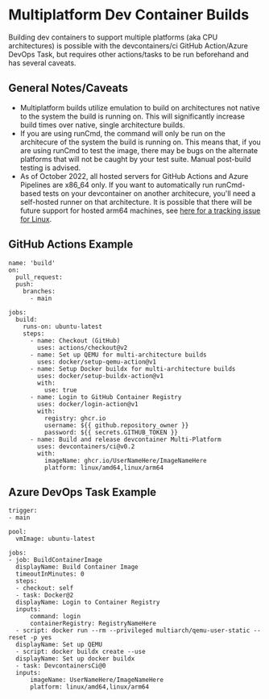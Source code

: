 # Multiplatform Dev Container Builds

Building dev containers to support multiple platforms (aka CPU architectures) is possible with the devcontainers/ci GitHub Action/Azure DevOps Task, but requires other actions/tasks to be run beforehand and has several caveats.

## General Notes/Caveats

- Multiplatform builds utilize emulation to build on architectures not native to the system the build is running on. This will significantly increase build times over native, single architecture builds.
- If you are using runCmd, the command will only be run on the architecure of the system the build is running on. This means that, if you are using runCmd to test the image, there may be bugs on the alternate platforms that will not be caught by your test suite. Manual post-build testing is advised.
- As of October 2022, all hosted servers for GitHub Actions and Azure Pipelines are x86_64 only. If you want to automatically run runCmd-based tests on your devcontainer on another architecure, you'll need a self-hosted runner on that architecture. It is possible that there will be future support for hosted arm64 machines, see [here for a tracking issue for Linux](https://github.com/actions/runner-images/issues/5631).

## GitHub Actions Example

```
name: 'build'
on:
  pull_request:
  push:
    branches:
      - main

jobs:
  build:
    runs-on: ubuntu-latest
    steps:
      - name: Checkout (GitHub)
        uses: actions/checkout@v2
      - name: Set up QEMU for multi-architecture builds
        uses: docker/setup-qemu-action@v1
      - name: Setup Docker buildx for multi-architecture builds
        uses: docker/setup-buildx-action@v1
        with:
          use: true
      - name: Login to GitHub Container Registry
        uses: docker/login-action@v1
        with:
          registry: ghcr.io
          username: ${{ github.repository_owner }}
          password: ${{ secrets.GITHUB_TOKEN }}
      - name: Build and release devcontainer Multi-Platform
        uses: devcontainers/ci@v0.2
        with:
          imageName: ghcr.io/UserNameHere/ImageNameHere
          platform: linux/amd64,linux/arm64
```

## Azure DevOps Task Example

```
trigger:
- main

pool:
  vmImage: ubuntu-latest

jobs:
- job: BuildContainerImage
  displayName: Build Container Image
  timeoutInMinutes: 0
  steps:
  - checkout: self
  - task: Docker@2
  displayName: Login to Container Registry
  inputs:
      command: login
      containerRegistry: RegistryNameHere
  - script: docker run --rm --privileged multiarch/qemu-user-static --reset -p yes
  displayName: Set up QEMU
  - script: docker buildx create --use
  displayName: Set up docker buildx
  - task: DevcontainersCi@0
  inputs:
      imageName: UserNameHere/ImageNameHere
      platform: linux/amd64,linux/arm64
```
